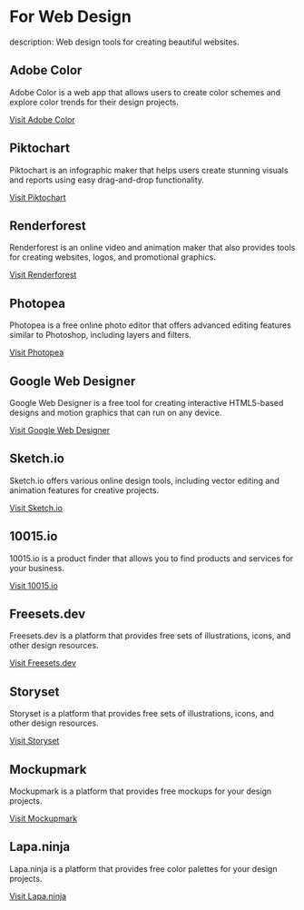 # For Web Design

description: Web design tools for creating beautiful websites.

## **Adobe Color**

Adobe Color is a web app that allows users to create color schemes and explore color trends for their design projects.

[Visit Adobe Color](https://color.adobe.com)

## **Piktochart**

Piktochart is an infographic maker that helps users create stunning visuals and reports using easy drag-and-drop functionality.

[Visit Piktochart](https://piktochart.com)

## **Renderforest**

Renderforest is an online video and animation maker that also provides tools for creating websites, logos, and promotional graphics.

[Visit Renderforest](https://www.renderforest.com)

## **Photopea**

Photopea is a free online photo editor that offers advanced editing features similar to Photoshop, including layers and filters.

[Visit Photopea](https://www.photopea.com)

## **Google Web Designer**

Google Web Designer is a free tool for creating interactive HTML5-based designs and motion graphics that can run on any device.

[Visit Google Web Designer](https://webdesigner.withgoogle.com)

## **Sketch.io**

Sketch.io offers various online design tools, including vector editing and animation features for creative projects.

[Visit Sketch.io](https://sketch.io)

## **10015.io**

10015.io is a product finder that allows you to find products and services for your business.

[Visit 10015.io](https://10015.io/product-finder)

## **Freesets.dev**

Freesets.dev is a platform that provides free sets of illustrations, icons, and other design resources.

[Visit Freesets.dev](https://freesets.dev/illustrations?page=1)

## **Storyset**

Storyset is a platform that provides free sets of illustrations, icons, and other design resources.

[Visit Storyset](https://storyset.com/rafiki)

## **Mockupmark**

Mockupmark is a platform that provides free mockups for your design projects.

[Visit Mockupmark](https://mockupmark.com/create/free)

## **Lapa.ninja**

Lapa.ninja is a platform that provides free color palettes for your design projects.

[Visit Lapa.ninja](https://www.lapa.ninja/color/red/)

